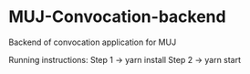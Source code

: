 # MUJ-Convocation-backend
Backend of convocation application for MUJ

Running instructions:
Step 1 -> yarn install
Step 2 -> yarn start

